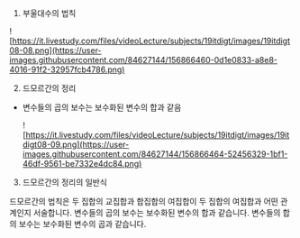 1. 부울대수의 법칙

![https://it.livestudy.com/files/videoLecture/subjects/19itdigt/images/19itdigt08-08.png](https://user-images.githubusercontent.com/84627144/156866460-0d1e0833-a8e8-4016-91f2-32957fcb4786.png)

2. 드모르간의 정리

- 변수들의 곱의 보수는 보수화된 변수의 합과 같음
    
    ![https://it.livestudy.com/files/videoLecture/subjects/19itdigt/images/19itdigt08-09.png](https://user-images.githubusercontent.com/84627144/156866464-52456329-1bf1-46df-9561-be7332e4dc84.png)
    
    

3. 드모르간의 정리의 일반식


드모르간의 법칙은 두 집합의 교집합과 합집합의 여집합이 두 집합의 여집합과 어떤 관계인지 서술합니다. 변수들의 곱의 보수는 보수화된 변수의 합과 같습니다. 변수들의 합의 보수는 보수화된 변수의 곱과 같습니다.